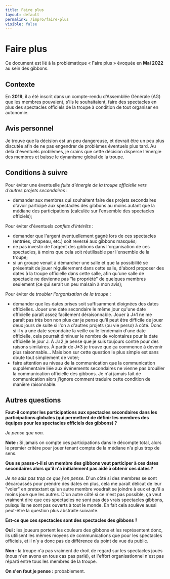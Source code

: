 ```yaml
---
title: Faire plus
layout: default
permalink: /impro/faire-plus
visible: false
---
```


Faire plus
==========

Ce document est lié à la problématique « Faire plus » évoquée en **Mai 2022** au
sein des gibbons.

Contexte
--------

En **2019**, il a été inscrit dans un compte-rendu d'Assemblée Générale (AG) que
les membres pouvaient, s'ils le souhaitaient, faire des spectacles en plus des
spectacles officiels de la troupe à condition de tout organiser en autonomie.

Avis personnel
--------------

Je trouve que la décision est un peu dangereuse, et devrait être un peu plus
discutée afin de ne pas engendrer de problèmes éventuels plus tard. Au delà
d'éventuels problèmes, je crains que cette décision disperse l'énergie des
membres et baisse le dynanisme global de la troupe.

Conditions à suivre
-------------------

Pour éviter une éventuelle *fuite d'énergie de la troupe officielle vers d'autres projets
secondaires* :

- demander aux membres qui souhaitent faire des projets secondaires d'avoir
  participé aux spectacles des gibbons au moins autant que la médiane des
  participations (calculée sur l'ensemble des spectacles officiels);

Pour éviter d'éventuels *conflits d'intérêts* :

- demander que l'argent éventuellement gagné lors de ces spectacles (entrées,
  chapeau, etc.) soit reversé aux gibbons masqués;
- ne pas investir de l'argent des gibbons dans l'organisation de ces spectacles,
  à moins que cela soit réutilisable par l'ensemble de la troupe;
- si un groupe venait à démarcher une salle et que la possibilité se présentait
  de jouer régulièrement dans cette salle, d'abord proposer des dates à la
  troupe officielle dans cette salle, afin qu'une salle de spectacle ne devienne
  pas "la propriété" de quelques membres seulement (ce qui serait un peu malsain
  à mon avis);

Pour éviter de *troubler l'organisation de la troupe* :

- demander que les dates prises soit suffisamment éloignées des dates
  officielles. Jouer une date secondaire le même jour qu'une date officielle
  paraît assez facilement déraisonnable. Jouer à J±1 ne me paraît pas très bon
  non plus car je pense qu'il peut être difficile de jouer deux jours de suite
  si l'on a d'autres projets (ou vie perso) à côté. Donc si il y a une date
  secondaire la veille ou le lendemain d'une date officielle, cela pourrait
  diminuer le nombre de volontaires pour la date officielle le jour J. À J±2 je
  pense que je suis toujours contre pour des raisons similaires. À partir de
  J±3 je trouve que ça commence à devenir plus raisonnable... Mais bon sur cette
  question le plus simple est sans doute tout simplement de voter;
- faire attention au niveau de la communication que la communication
  supplémentaire liée aux événements secondaires ne vienne pas brouiller la
  communication officielle des gibbons. Je n'ai jamais fait de communication
  alors j'ignore comment traduire cette condition de manière raisonnable.

Autres questions
----------------

**Faut-il compter les participations aux spectacles secondaires dans les
participations globales (qui permettent de définir les membres des équipes pour
les spectacles officiels des gibbons) ?**

*Je pense que non.*

**Note :** Si jamais on compte ces participations dans le décompte
total, alors le premier critère pour jouer tenant compte de la médiane n'a plus
trop de sens.

**Que se passe-t-il si un membre des gibbons veut participer à ces dates
secondaires alors qu'il n'a initialement pas aidé à obtenir ces dates ?**

*Je ne sais pas trop ce que j'en pense.* D'un côté si des membres se sont
décarcassés pour prendre des dates en plus, cela me paraît délicat de leur
"voler" en pretextant qu'un autre membre voudrait se joindre à eux et qu'il a
moins joué que les autres. D'un autre côté si ce n'est pas possible, ça veut
vraiment dire que ces spectacles ne sont pas des vrais spectacles gibbons,
puisqu'ils ne sont pas ouverts à tout le monde. En fait cela soulève aussi
peut-être la question plus abstraite suivante.

**Est-ce que ces spectacles sont des spectacles des gibbons ?**

**Oui :** les joueurs portent les couleurs des gibbons et les représentent donc,
ils utilisent les mêmes moyens de communications que pour les spectacles
officiels, et il n'y a donc pas de différence du point de vue du public.

**Non :** la troupe n'a pas vraiment de droit de regard sur les spectacles joués
(nous n'en avons en tous cas pas parlé), et l'effort organisationnel n'est pas
réparti entre tous les membres de la troupe.

**On s'en fout je pense :** probablement.
